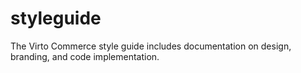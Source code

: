 # styleguide
The Virto Commerce style guide includes documentation on design, branding, and code implementation.
